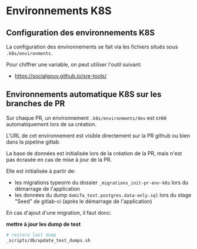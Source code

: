 # Environnements K8S

## Configuration des environnements K8S

La configuration des environnements se fait via les fichiers situés sous `.k8s/environments`.

Pour chiffrer une variable, on peut utiliser l'outil suivant:

- <https://socialgouv.github.io/sre-tools/>

## Environnements automatique K8S sur les branches de PR

Sur chaque PR, un environnement `.k8s/environments/dev` est créé automatiquement lors de sa création.

L'URL de cet environnement est visible directement sur la PR github ou bien dans la pipeline gitlab.

La base de données est initialisée lors de la création de la PR, mais n'est pas écrasée en cas de mise à jour de la PR.

Elle est initialisée à partir de:

- les migrations typeorm du dossier `_migrations_init-pr-env-k8s` lors du démarrage de l'application
- les données du dump `domifa_test.postgres.data-only.sql` lors du stage "Seed" de gitlab-ci (après le démarrage de l'application)

En cas d'ajout d'une migration, il faut donc:

**mettre à jour les dump de test**

```bash
# restore last dump
_scripts/db/update_test_dumps.sh
```
